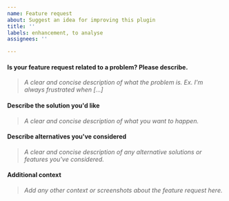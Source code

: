 ```yaml
---
name: Feature request
about: Suggest an idea for improving this plugin
title: ''
labels: enhancement, to analyse
assignees: ''

---
```


#### Is your feature request related to a problem? Please describe.
> _A clear and concise description of what the problem is. Ex. I'm always frustrated when [...]_

#### Describe the solution you'd like
> _A clear and concise description of what you want to happen._

#### Describe alternatives you've considered
> _A clear and concise description of any alternative solutions or features you've considered._

#### Additional context
> _Add any other context or screenshots about the feature request here._
